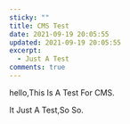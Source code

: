 ```yaml
---
sticky: ""
title: CMS Test
date: 2021-09-19 20:05:55
updated: 2021-09-19 20:05:55
excerpt:
  - Just A Test
comments: true
---
```

hello,This Is A Test For CMS.

It Just A Test,So So.